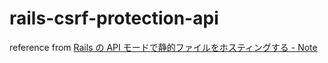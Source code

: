 # rails-csrf-protection-api

reference from [Rails の API モードで静的ファイルをホスティングする \- Note](https://daido.hatenablog.jp/entry/2020/05/06/233558)
